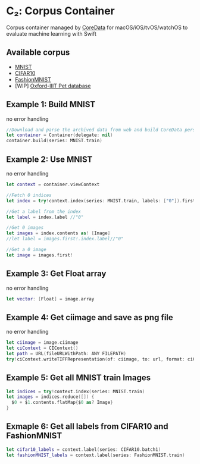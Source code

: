 # C₂: Corpus Container

Corpus container managed by [CoreData](https://en.wikipedia.org/wiki/Core_Data) for macOS/iOS/tvOS/watchOS to evaluate machine learning with Swift

## Available corpus
 - [MNIST](http://yann.lecun.com/exdb/mnist)
 - [CIFAR10](https://www.cs.toronto.edu/~kriz/)
 - [FashionMNIST](https://github.com/zalandoresearch/fashion-mnist)
 - \[WIP\] [Oxford-IIIT Pet database](http://www.robots.ox.ac.uk/%7Evgg/data/pets/)
 
## Example 1: Build MNIST
no error handling
```swift
//Download and parse the archived data from web and build CoreData persistent store
let container = Container(delegate: nil)
container.build(series: MNIST.train)
```

## Example 2: Use MNIST
no error handling
```swift
let context = container.viewContext

//Fetch 0 indices
let index = try!context.index(series: MNIST.train, labels: ["0"]).first!

//Get a label from the index
let label = index.label //"0"

//Get 0 images
let images = index.contents as! [Image]
//let label = images.first!.index.label//"0"

//Get a 0 image
let image = images.first!
```

## Example 3: Get Float array
no error handling
```swift
let vector: [Float] = image.array
```

## Example 4: Get ciimage and save as png file
no error handling
```swift
let ciimage = image.ciimage
let ciContext = CIContext()
let path = URL(fileURLWithPath: ANY FILEPATH)
try!ciContext.writeTIFFRepresentation(of: ciimage, to: url, format: ciContext.workingFormat, colorSpace: ciContext.workingColorSpace!, options: [:])
```

## Example 5: Get all MNIST train Images
```swift
let indices = try!context.index(series: MNIST.train)
let images = indices.reduce([]) {
  $0 + $1.contents.flatMap{$0 as? Image}
}
```

## Exmaple 6: Get all labels from CIFAR10 and FashionMNIST
```swift
let cifar10_labels = context.label(series: CIFAR10.batch1)
let fashionMNIST_labels = context.label(series: FashionMNIST.train)
```
